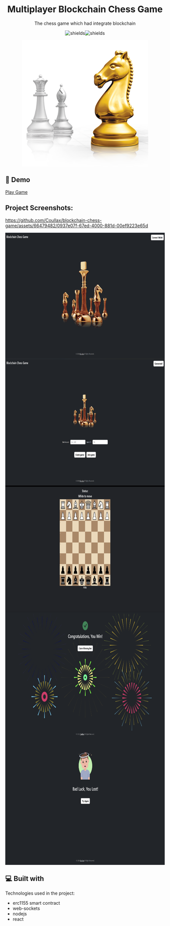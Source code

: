 <h1 align="center" id="title">Multiplayer Blockchain Chess Game</h1>

<p align="center" id="description">The chess game which had integrate blockchain</p>


<p align="center"><img src="https://img.shields.io/badge/download-you_like-blue" alt="shields"><img src="https://img.shields.io/badge/contributors-3-red" alt="shields"></p>

<div align="center">
  <img align="center" src="images\logo.png" alt="project-screenshot" width="400" height="400/">
</div>


<h2>🚀 Demo</h2>

[Play Game](https://blockchain-betting-smart-contract.onrender.com/)


<h2>Project Screenshots:</h2>



https://github.com/Coullax/blockchain-chess-game/assets/66479482/0937e07f-67ed-4000-881d-00ef9223e65d


<img align="center" src="images\screenshot1.png" alt="project-screenshot" width="800" height="400/">
<img align="center" src="images\screenshot2.png" alt="project-screenshot" width="800" height="400/">
<img align="center" src="images\screenshot3.png" alt="project-screenshot" width="800" height="400/">
<img align="center" src="images\screenshot4.png" alt="project-screenshot" width="800" height="400/">
<img align="center" src="images\screenshot5.png" alt="project-screenshot" width="800" height="400/">
  
  
<h2>💻 Built with</h2>

Technologies used in the project:

*   erc1155 smart contract
*   web-sockets
*   nodejs
*   react